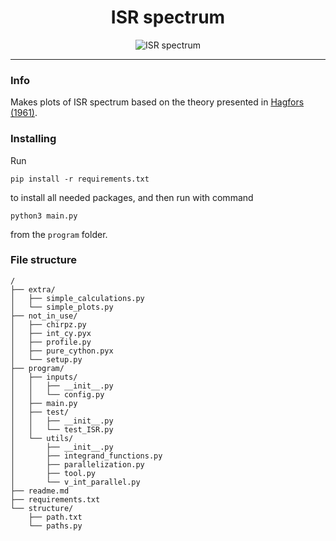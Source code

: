 <h1 align="center">ISR spectrum</h1>
<div align="center">

![ISR spectrum](https://github.com/engeir/code-for-master/workflows/ISR%20spectrum/badge.svg)

</div>

---

### Info
Makes plots of ISR spectrum based on the theory presented in [Hagfors (1961)](https://agupubs.onlinelibrary.wiley.com/doi/epdf/10.1029/JZ066i006p01699).

### Installing
Run
```
pip install -r requirements.txt
```
to install all needed packages, and then run with command
```
python3 main.py
```
from the `program` folder.

### File structure
```
/
├── extra/
│   ├── simple_calculations.py
│   └── simple_plots.py
├── not_in_use/
│   ├── chirpz.py
│   ├── int_cy.pyx
│   ├── profile.py
│   ├── pure_cython.pyx
│   └── setup.py
├── program/
│   ├── inputs/
│   │   ├── __init__.py
│   │   └── config.py
│   ├── main.py
│   ├── test/
│   │   ├── __init__.py
│   │   └── test_ISR.py
│   └── utils/
│       ├── __init__.py
│       ├── integrand_functions.py
│       ├── parallelization.py
│       ├── tool.py
│       └── v_int_parallel.py
├── readme.md
├── requirements.txt
└── structure/
    ├── path.txt
    └── paths.py
```
